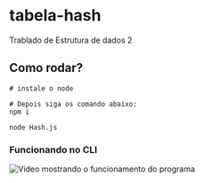 # tabela-hash
Trablado de Estrutura de dados 2 

## Como rodar?

```
# instale o node

# Depois siga os comando abaixo:
npm i

node Hash.js
```

### Funcionando no CLI
![Video mostrando o funcionamento do programa](public/assets/example.gif)
